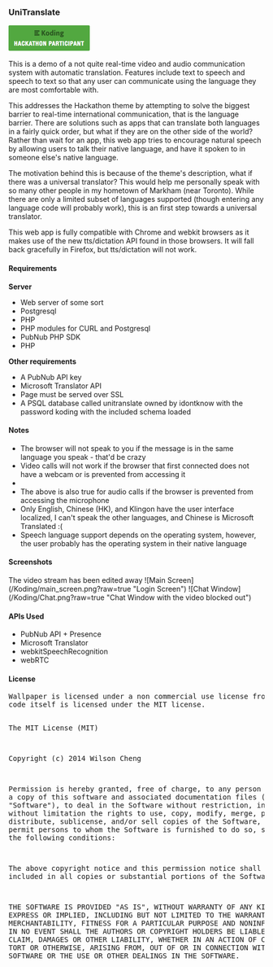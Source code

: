 <h3>UniTranslate</h3>

![Koding Hackathon](/Koding/koding.png?raw=true "Koding Hackathon")

<p>
This is a demo of a not quite real-time video and audio communication system with automatic
translation. Features include text to speech and speech to text so that any user can 
communicate using the language they are most comfortable with.
</p>
<p>
This addresses the Hackathon theme by attempting to solve the biggest barrier to real-time
international communication, that is the language barrier. There are solutions such as apps
that can translate both languages in a fairly quick order, but what if they are on the other
side of the world? Rather than wait for an app, this web app tries to encourage natural
speech by allowing users to talk their native language, and have it spoken to in someone
else's native language.
</p>
The motivation behind this is because of the theme's description, what if there was a
universal translator? This would help me personally speak with so many other people in my 
hometown of Markham (near Toronto). While there are only a limited subset of languages
supported (though entering any language code will probably work), this is an first step 
towards a universal translator.
</p>
<p>
This web app is fully compatible with Chrome and webkit browsers as it makes 
use of the new tts/dictation API found in those browsers. It will fall back gracefully in
Firefox, but tts/dictation will not work.
</p>

<h4>Requirements</h4>
<b>Server</b>
<ul>
    <li>Web server of some sort</li>
    <li>Postgresql</li>
    <li>PHP</li>
    <li>PHP modules for CURL and Postgresql</li>
    <li>PubNub PHP SDK</li>
    <li>PHP</li>
</ul>

<b>Other requirements</b>
<ul>
    <li>A PubNub API key</li>
    <li>Microsoft Translator API</li>
    <li>Page must be served over SSL</li>
    <li>A PSQL database called unitranslate owned by idontknow with the password koding with the included schema loaded</li>
</ul>

<h4>Notes</h4>
<ul>
    <li>The browser will not speak to you if the message is in the same language you speak - that'd be crazy</li>
    <li>Video calls will not work if the browser that first connected does not have a webcam or is prevented from accessing it<li>
    <li>The above is also true for audio calls if the browser is prevented from accessing the microphone</li>
    <li>Only English, Chinese (HK), and Klingon have the user interface localized, I can't speak the other languages, and Chinese is Microsoft Translated :(</li>
    <li>Speech language support depends on the operating system, however, the user probably has the operating system in their native language</li>
</ul>

<h4>Screenshots</h4>
The video stream has been edited away
![Main Screen](/Koding/main_screen.png?raw=true "Login Screen")
![Chat Window](/Koding/Chat.png?raw=true "Chat Window with the video blocked out")

<h4>APIs Used</h4>
<ul>
    <li>PubNub API + Presence</li>
    <li>Microsoft Translator</li>
    <li>webkitSpeechRecognition</li>
    <li>webRTC</li>
</ul>

<h4>License</h4>
<pre>
Wallpaper is licensed under a non commercial use license from http://digwall.com/10289/earth.html,
code itself is licensed under the MIT license.

The MIT License (MIT)

Copyright (c) 2014 Wilson Cheng

Permission is hereby granted, free of charge, to any person obtaining a copy
of this software and associated documentation files (the "Software"), to deal
in the Software without restriction, including without limitation the rights
to use, copy, modify, merge, publish, distribute, sublicense, and/or sell
copies of the Software, and to permit persons to whom the Software is
furnished to do so, subject to the following conditions:

The above copyright notice and this permission notice shall be included in all
copies or substantial portions of the Software.

THE SOFTWARE IS PROVIDED "AS IS", WITHOUT WARRANTY OF ANY KIND, EXPRESS OR
IMPLIED, INCLUDING BUT NOT LIMITED TO THE WARRANTIES OF MERCHANTABILITY,
FITNESS FOR A PARTICULAR PURPOSE AND NONINFRINGEMENT. IN NO EVENT SHALL THE
AUTHORS OR COPYRIGHT HOLDERS BE LIABLE FOR ANY CLAIM, DAMAGES OR OTHER
LIABILITY, WHETHER IN AN ACTION OF CONTRACT, TORT OR OTHERWISE, ARISING FROM,
OUT OF OR IN CONNECTION WITH THE SOFTWARE OR THE USE OR OTHER DEALINGS IN THE
SOFTWARE.
</pre>
